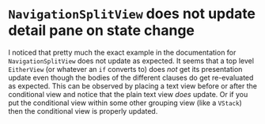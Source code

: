 # `NavigationSplitView` does not update detail pane on state change

I noticed that pretty much the exact example in the documentation for `NavigationSplitView` does not update as expected. It seems that a top level `EitherView` (or whatever an `if` converts to) does _not_ get its presentation update even though the bodies of the different clauses do get re-evaluated as expected. This can be observed by placing a text view before or after the conditional view and notice that the plain text view _does_ update. Or if you put the conditional view within some other grouping view (like a `VStack`) then the conditional view is properly updated.
